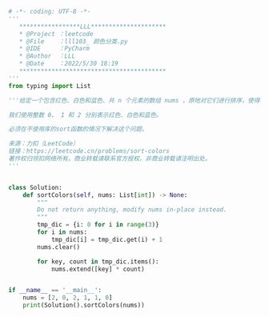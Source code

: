 
<BlogInfo id="1010" title="106. 颜色分类" author="白日梦想猿" pv=0 read_times=0 pre_cost_time=0分53秒 category="leetcode" tag_list="['leetcode']" create_time="2022.05.30 18:19:51" update_time="2022.05.30 18:28:07" />

```python
# -*- coding: UTF-8 -*-
'''
   *****************LLL*********************
   * @Project ：leetcode                       
   * @File    ：lll103_ 颜色分类.py                  
   * @IDE     ：PyCharm             
   * @Author  ：LLL                         
   * @Date    ：2022/5/30 18:19             
   *****************************************
'''
from typing import List

'''给定一个包含红色、白色和蓝色、共 n 个元素的数组 nums ，原地对它们进行排序，使得相同颜色的元素相邻，并按照红色、白色、蓝色顺序排列。

我们使用整数 0、 1 和 2 分别表示红色、白色和蓝色。

必须在不使用库的sort函数的情况下解决这个问题。

来源：力扣（LeetCode）
链接：https://leetcode.cn/problems/sort-colors
著作权归领扣网络所有。商业转载请联系官方授权，非商业转载请注明出处。
'''


class Solution:
    def sortColors(self, nums: List[int]) -> None:
        """
        Do not return anything, modify nums in-place instead.
        """
        tmp_dic = {i: 0 for i in range(3)}
        for i in nums:
            tmp_dic[i] = tmp_dic.get(i) + 1
        nums.clear()

        for key, count in tmp_dic.items():
            nums.extend([key] * count)


if __name__ == '__main__':
    nums = [2, 0, 2, 1, 1, 0]
    print(Solution().sortColors(nums))

```
